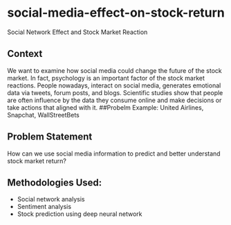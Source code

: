 # social-media-effect-on-stock-return
Social Network Effect and Stock Market Reaction

## Context
We want to examine how social media could change the future of the stock market. 
In fact, psychology is an important factor of the stock market reactions.
People nowadays, interact on social media, generates emotional data via tweets, forum posts, and blogs.
Scientific studies show that people are often influence by the data they consume online and make decisions or take actions that aligned with it. ##Probelm 
Example: United Airlines, Snapchat, WallStreetBets

## Problem Statement
How can we use social media information to predict and better understand stock market return?


## Methodologies Used:
- Social network analysis
- Sentiment analysis
- Stock prediction using deep neural network



